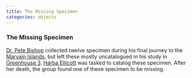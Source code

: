 ```yaml
---
title: The Missing Specimen
categories: objects
---
```


### The Missing Specimen

[Dr. Pete Bishop](PeteBishop) collected twelve specimen during his final journey to the [Marvain Islands](MarvainIslands), but left these mostly uncatalogued in his study in [Greenhouse 3](ColinMarshallInstitute#Greenhouse-3). [Harba Ellicott](HarbaEllicott) was tasked to catalog these specimen. After her death, the group found one of these specimen to be missing.
